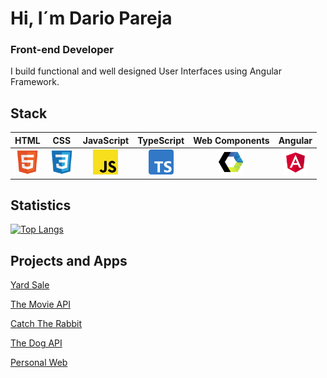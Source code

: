 # Hi, I´m Dario Pareja
### Front-end Developer
I build functional and well designed User Interfaces using Angular Framework.

##  Stack

| HTML              | CSS              | JavaScript        | TypeScript         | Web Components    | Angular    |
| :-------------:   | :-------------:  | :-------------:   | :-------------:    | :-------------:   | :-------------:
| <img src='https://raw.githubusercontent.com/darioparejadiaz/darioparejadiaz/5134b6c189ba2c11da9ed2f4beeca34c054bb26a/assets/icons/HTML5.svg' alt='HTML' width='40'> | <img src='https://raw.githubusercontent.com/darioparejadiaz/darioparejadiaz/5134b6c189ba2c11da9ed2f4beeca34c054bb26a/assets/icons/CSS3.svg' alt='CSS' width='40'> | <img src='https://raw.githubusercontent.com/darioparejadiaz/darioparejadiaz/5134b6c189ba2c11da9ed2f4beeca34c054bb26a/assets/icons/JS.svg' alt='JS' width='40'> | <img src='https://raw.githubusercontent.com/darioparejadiaz/darioparejadiaz/main/assets/icons/Typescript.png' alt='TS' width='40'> | <img src='https://raw.githubusercontent.com/darioparejadiaz/darioparejadiaz/5134b6c189ba2c11da9ed2f4beeca34c054bb26a/assets/icons/web-component.svg' alt='Web Components' width='40'> | <img src='https://raw.githubusercontent.com/darioparejadiaz/darioparejadiaz/main/assets/icons/Angular.png' alt='Angular' width='40'>



##  Statistics

[![Top Langs](https://github-readme-stats.vercel.app/api/top-langs/?username=darioparejadiaz&theme=gruvbox)](https://github.com/anuraghazra/github-readme-stats)


##  Projects and Apps
[Yard Sale](https://eloquent-frangollo-af126d.netlify.app/)

[The Movie API](https://darioparejadiaz.com/the-movie-api)

[Catch The Rabbit](https://darioparejadiaz.com/catch-the-rabbit-game)

[The Dog API](https://darioparejadiaz.com/the-dog-api)

[Personal Web](https://darioparejadiaz.com)
